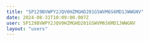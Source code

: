 ```yaml
---
title: "SP129BVWPY2JQV0HZMGHD201GSWVM6S6MD1JWWGNV"
date: 2024-08-31T10:09:00.007Z
user: SP129BVWPY2JQV0HZMGHD201GSWVM6S6MD1JWWGNV
layout: "users"
---
```

    